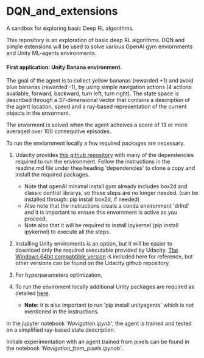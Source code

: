 # DQN_and_extensions
A sandbox for exploring basic Deep RL algorithms.

This repository is an exploration of basic deep RL algorithms. DQN and simple extensions will be used to solve various OpenAI gym enviornments and Unity ML-agents environments.

#### First application: Unity Banana environment.

The goal of the agent is to collect yellow bananas (rewarded +1) and avoid blue bananas (rewarded -1), by using simple navigation actions (4 actions available, forward, backward, turn left, turn right). The state space is described through a 37-dimensional vector that contains a description of the agent location, speed and a ray-based representation of the current objects in the envorment. 

The envorment is solved when the agent acheives a score of 13 or more averaged over 100 consequtive episodes. 

To run the enviornment locally a few required packages are necessary.

1) Udacity provides [this github repository](https://github.com/udacity/deep-reinforcement-learning#dependencies) with many of the dependencies required to run the environment. Follow the instructions in the readme.md file under thea heading 'dependencies' to clone a copy and install the required packages. 
     * Note that openAI minimal install gym already includes box2d and classic control librarys, so those steps are no longer needed. (can be installed through: pip install box2d, if needed)
     * Also note that the instructions create a conda environment 'drlnd' and it is important to ensure this envornment is active as you proceed.
     * Note also that it will be required to install ipykernel (pip install ipykernel) to execute all the steps.

2) Installing Unity enviroments is an option, but it will be easier to download only the required executable provided by Udacity. [The Windows 64bit compabtible version](https://s3-us-west-1.amazonaws.com/udacity-drlnd/P1/Banana/Banana_Windows_x86_64.zip) is included here for reference, but other versions can be found on the Udacity github repository.

3) For hyperparameters optimization, 

4) To run the enviroment locally additional Unity packages are required as detailed [here](https://github.com/Unity-Technologies/ml-agents/blob/master/docs/Installation-Windows.md). 
    * **Note:** it is also important to run 'pip install unityagents' which is not mentioned in the instructions.
    
In the jupyter notebook *'Navigation.ipynb'*, the agent is trained and tested on a simplified ray-based state description.

Initiale experimentation with an agent trained from pixels can be found in the notebook *'Navigation_from_pixels.ipynob'*.


